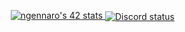 <p align="right">
	<a href="https://profile.intra.42.fr/users/ngennaro"><img src="https://badge42.vercel.app/api/v2/clcsxiibw00830flawow85lxv/stats?cursusId=21&coalitionId=304" alt="ngennaro's 42 stats" /> </a>
	<a href="https://discord.com/users/626861778030034945"> <img align="center" alt="Discord status" src="https://lanyard.cnrad.dev/api/626861778030034945?idleMessage=Inactif&hideStatus=False")></a>
</p>
